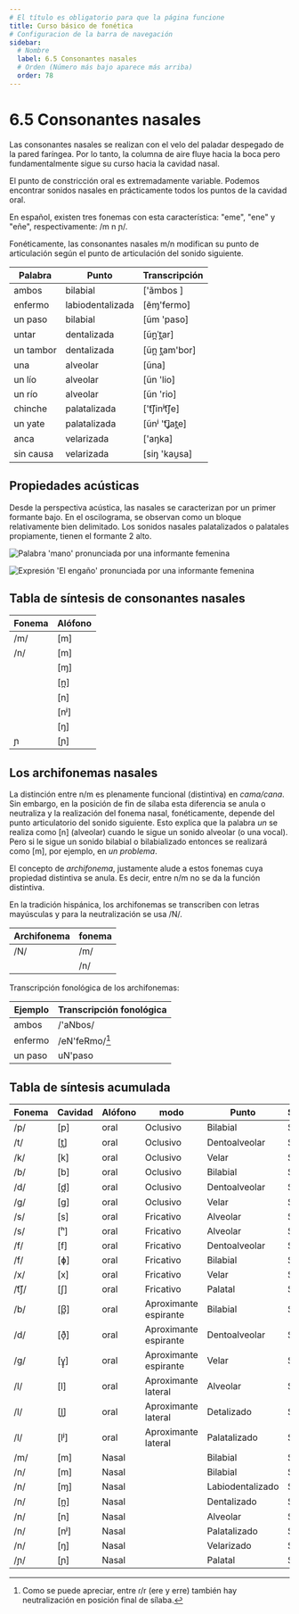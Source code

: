```yaml
---
# El título es obligatorio para que la página funcione
title: Curso básico de fonética
# Configuracion de la barra de navegación
sidebar:
  # Nombre
  label: 6.5 Consonantes nasales
  # Orden (Número más bajo aparece más arriba)
  order: 78
---
```

# 6.5 Consonantes nasales

Las consonantes nasales se realizan con el velo del paladar despegado de la pared faríngea. Por lo tanto, la columna de aire fluye hacia la boca pero fundamentalmente sigue su curso hacia la cavidad nasal.

El punto de constricción oral es extremadamente variable. Podemos encontrar sonidos nasales en prácticamente todos los puntos de la cavidad oral.

En español, existen tres fonemas con esta característica: "eme", "ene" y "eñe", respectivamente: /m n ɲ/.

Fonéticamente, las consonantes nasales m/n modifican su punto de articulación según el punto de articulación del sonido siguiente.

| Palabra|Punto |Transcripción|
| -----------| ----------- | -----------|
|ambos |bilabial| ['ãmbos ]|
|enfermo|labiodentalizada| [ẽɱ'fermo]|
|un paso| bilabial |[ũm 'paso]|
|untar|dentalizada| [ũn̪ˈt̪ar]|
|un tambor| dentalizada| [ũn̪ t̪am'bor]|
|una | alveolar| [ũna]|
|un lío| alveolar|  [ũn 'lio]|
|un río|alveolar|  [ũn 'rio]|
|chinche | palatalizada | ['t͡ʃinʲt͡ʃe]|
|un yate| palatalizada |[ũnʲ 't͡ʝat̪e]|
|anca |velarizada| ['aŋka]|
|sin causa |velarizada| [siŋ 'kau̯sa]|

## Propiedades acústicas

Desde la perspectiva acústica, las nasales se caracterizan por un primer formante bajo. En el oscilograma, se observan como un bloque relativamente bien delimitado. Los sonidos nasales palatalizados o palatales propiamente, tienen el formante 2 alto.

![Palabra 'mano' pronunciada por una informante femenina](/imagenes/mano_valeria.png)

![Expresión 'El engaño' pronunciada por una informante femenina](/imagenes/elengano_band.png)



## Tabla de síntesis de consonantes nasales

| Fonema | Alófono |
| ----------- | ----------- |
|/m/|[m]|
|/n/|[m]|
| |[ɱ]|
| |[n̪]|
| |[n]|
| |[nʲ]|
| |[ŋ]|
| ɲ|[ɲ]|

## Los archifonemas nasales

La distinción entre n/m es plenamente funcional (distintiva) en *cama/cana*. Sin embargo, en la posición de fin de sílaba esta diferencia se anula o neutraliza y la realización del fonema nasal, fonéticamente, depende del punto articulatorio del sonido siguiente. Esto explica que la palabra *un* se realiza como [n] (alveolar) cuando le sigue un sonido alveolar (o una vocal). Pero si le sigue un sonido bilabial o bilabializado entonces se realizará como [m], por ejemplo, en *un problema*.

El concepto de *archifonema*, justamente alude a estos fonemas cuya propiedad distintiva se anula. Es decir, entre n/m no se da la función distintiva. 

En la tradición hispánica, los archifonemas se transcriben con letras mayúsculas y para la neutralización se usa /N/.

| Archifonema | fonema |
| ----------- | ----------- |
| /N/ | /m/ |
|  | /n/ |


Transcripción fonológica de los archifonemas:


| Ejemplo | Transcripción fonológica |
| ----------- | ----------- |
|ambos|/'aNbos/|
|enfermo|/eN'feRmo/[^1]| 
|un paso|uN'paso|


[^1]: Como se puede apreciar, entre ɾ/r (ere y erre) también hay neutralización en posición final de sílaba.

## Tabla de síntesis acumulada

| Fonema |Cavidad| Alófono |modo|Punto| Sonoridad|
| ----------- | ----------- |----------- |----------- | ----------- | ----------- |
|/p/|[p]|oral|Oclusivo|Bilabial|Sorda|
|/t/|[t̪]|oral|Oclusivo|Dentoalveolar| Sorda|
|/k/|[k]|oral|Oclusivo|Velar|Sorda|
|/b/|[b]|oral|Oclusivo|Bilabial|Sonora|
|/d/|[d̪]|oral|Oclusivo|Dentoalveolar|Sonora|
|/g/|[g]|oral|Oclusivo|Velar|Sonora|
|/s/|[s] |oral|Fricativo|Alveolar| Sorda|
|/s/|[ʰ]|oral|Fricativo|Alveolar|Sorda|
|/f/|[f]|oral|Fricativo|Dentoalveolar|Sorda|
|/f/|[ɸ]|oral|Fricativo|Bilabial|Sorda|
|/x/|[x]|oral|Fricativo|Velar|Sorda|
|/t͡ʃ/|[ʃ]|oral|Fricativo|Palatal|Sorda|
|/b/|[β̞]|oral|Aproximante espirante|Bilabial|Sonoro|
|/d/|[ð̞]|oral|Aproximante espirante|Dentoalveolar|Sonoro|
|/g/|[ɣ̞]|oral|Aproximante espirante|Velar|Sonoro|
|/l/|[l]|oral|Aproximante lateral |Alveolar|Sonoro|
|/l/|[l̪]|oral|Aproximante lateral |Detalizado|Sonoro|
|/l/|[lʲ]|oral|Aproximante lateral |Palatalizado|Sonoro|
|/m/|[m]|Nasal||Bilabial|Sonoro|
|/n/|[m]|Nasal||Bilabial|Sonoro|
|/n/|[ɱ]|Nasal||Labiodentalizado|Sonoro|
|/n/|[n̪]|Nasal||Dentalizado|Sonoro|
|/n/|[n]|Nasal||Alveolar|Sonoro|
|/n/|[nʲ]|Nasal||Palatalizado|Sonoro|
|/n/|[ŋ]|Nasal||Velarizado|Sonoro|
|/ɲ/|[ɲ]|Nasal||Palatal|Sonoro|



